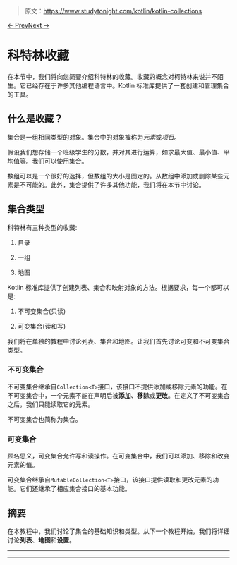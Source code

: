 > 原文：<https://www.studytonight.com/kotlin/kotlin-collections>

[← Prev](/kotlin/kotlin-throw-keyword "Kotlin throw Keyword")[Next →](/kotlin/kotlin-list "Kotlin List")

# 科特林收藏

在本节中，我们将向您简要介绍科特林的收藏。收藏的概念对柯特林来说并不陌生。它已经存在于许多其他编程语言中。Kotlin 标准库提供了一套创建和管理集合的工具。

## 什么是收藏？

集合是一组相同类型的对象。集合中的对象被称为*元素*或*项目*。

假设我们想存储一个班级学生的分数，并对其进行运算，如求最大值、最小值、平均值等。我们可以使用集合。

数组可以是一个很好的选择，但数组的大小是固定的。从数组中添加或删除某些元素是不可能的。此外，集合提供了许多其他功能，我们将在本节中讨论。

## 集合类型

科特林有三种类型的收藏:

1.  目录

2.  一组

3.  地图

Kotlin 标准库提供了创建列表、集合和映射对象的方法。根据要求，每一个都可以是:

1.  不可变集合(只读)

2.  可变集合(读和写)

我们将在单独的教程中讨论列表、集合和地图。让我们首先讨论可变和不可变集合类型。

### 不可变集合

不可变集合继承自`Collection<T>`接口，该接口不提供添加或移除元素的功能。在不可变集合中，一个元素不能在声明后被**添加**、**移除**或**更改**。在定义了不可变集合之后，我们只能读取它的元素。

不可变集合也简称为集合。

### 可变集合

顾名思义，可变集合允许写和读操作。在可变集合中，我们可以添加、移除和改变元素的值。

可变集合继承自`MutableCollection<T>`接口，该接口提供读取和更改元素的功能。它们还继承了相应集合接口的基本功能。

## 摘要

在本教程中，我们讨论了集合的基础知识和类型。从下一个教程开始，我们将详细讨论**列表**、**地图**和**设置**。

* * *

* * *